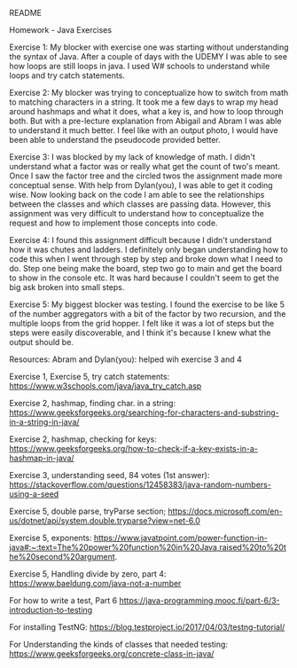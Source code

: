 README

Homework - Java Exercises

Exercise 1:
    My blocker with exercise one was starting without understanding the syntax of Java. After a couple of days with 
the UDEMY I was able to see how loops are still loops in java. I used  W# schools to understand while loops and 
try catch statements. 

Exercise 2:
    My blocker was trying to conceptualize how to switch from math to matching characters in a string. It took me a 
few days to wrap my head around hashmaps and what it does, what a key is, and how to loop through both. But with 
a pre-lecture explanation from Abigail and Abram I was able to understand it much better. I feel like with an output
photo, I would have been able to understand the pseudocode provided better. 

Exercise 3:
    I was blocked by my lack of knowledge of math. I didn't understand what a factor was or really what get the count
of two's meant. Once I saw the factor tree and the circled twos the assignment made more conceptual sense. With help
from Dylan(you), I was able to get it coding wise. Now looking back on the code I am able to see the relationships 
between the classes and which classes are passing data. However, this assignment was very difficult to understand how 
to conceptualize the request and how to implement those concepts into code. 

Exercise 4:
    I found this assignment difficult because I didn't understand how it was chutes and ladders. I definitely only 
began understanding how to code this when I went through step by step and broke down what I need to do. Step one being 
make the board, step two go to main and get the board to show in the console etc. It was hard because I couldn't seem
to get the big ask broken into small steps. 

Exercise 5:
    My biggest blocker was testing. I found the exercise to be like 5 of the number aggregators with a bit of the 
factor by two recursion, and the multiple loops from the grid hopper. I felt like it was a lot of steps but the steps
were easily discoverable, and I think it's because I knew what the output should be. 



Resources:
Abram and Dylan(you): helped wih exercise 3 and 4

Exercise 1, Exercise 5, try catch statements:
https://www.w3schools.com/java/java_try_catch.asp

Exercise 2, hashmap, finding char. in a string:
https://www.geeksforgeeks.org/searching-for-characters-and-substring-in-a-string-in-java/

Exercise 2, hashmap, checking for keys:
https://www.geeksforgeeks.org/how-to-check-if-a-key-exists-in-a-hashmap-in-java/

Exercise 3, understanding seed, 84 votes (1st answer):
https://stackoverflow.com/questions/12458383/java-random-numbers-using-a-seed

Exercise 5, double parse, tryParse section;
https://docs.microsoft.com/en-us/dotnet/api/system.double.tryparse?view=net-6.0

Exercise 5, exponents:
https://www.javatpoint.com/power-function-in-java#:~:text=The%20power%20function%20in%20Java,raised%20to%20the%20second%20argument.

Exercise 5, Handling divide by zero, part 4:
https://www.baeldung.com/java-not-a-number

For how to write a test, Part 6
https://java-programming.mooc.fi/part-6/3-introduction-to-testing

For installing TestNG:
https://blog.testproject.io/2017/04/03/testng-tutorial/

For Understanding the kinds of classes that needed testing: 
https://www.geeksforgeeks.org/concrete-class-in-java/